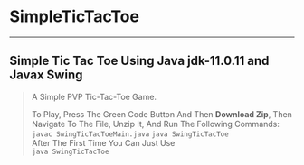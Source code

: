 # SimpleTicTacToe
___________________________
## Simple Tic Tac Toe Using Java jdk-11.0.11 and Javax Swing

>A Simple PVP Tic-Tac-Toe Game.
>
> To Play, Press The Green Code Button And Then **Download Zip**,
> Then Navigate To The File, Unzip It, And Run The Following Commands:
> ``
> javac SwingTicTacToeMain.java
> ``
> ``
> java SwingTicTacToe  
> ``  
> After The First Time You Can Just Use   
> ``
> java SwingTicTacToe
> `` 
>
